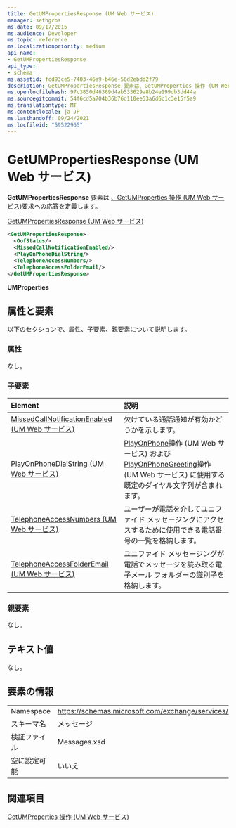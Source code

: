 ```yaml
---
title: GetUMPropertiesResponse (UM Web サービス)
manager: sethgros
ms.date: 09/17/2015
ms.audience: Developer
ms.topic: reference
ms.localizationpriority: medium
api_name:
- GetUMPropertiesResponse
api_type:
- schema
ms.assetid: fcd93ce5-7403-46a9-b46e-56d2ebdd2f79
description: GetUMPropertiesResponse 要素は、GetUMProperties 操作 (UM Web サービス) 要求への応答を定義します。
ms.openlocfilehash: 97c3850d46369d4ab533629a8b24e199db3dd44a
ms.sourcegitcommit: 54f6cd5a704b36b76d110ee53a6d6c1c3e15f5a9
ms.translationtype: MT
ms.contentlocale: ja-JP
ms.lasthandoff: 09/24/2021
ms.locfileid: "59522965"
---
```

# <a name="getumpropertiesresponse-um-web-service"></a>GetUMPropertiesResponse (UM Web サービス)

**GetUMPropertiesResponse** 要素は [、GetUMProperties 操作 (UM Web サービス)](getumproperties-operation-um-web-service.md)要求への応答を定義します。 
  
[GetUMPropertiesResponse (UM Web サービス)](getumpropertiesresponse-um-web-service.md)
  
```xml
<GetUMPropertiesResponse>
  <OofStatus/>
  <MissedCallNotificationEnabled/>
  <PlayOnPhoneDialString/>
  <TelephoneAccessNumbers/>
  <TelephoneAccessFolderEmail/>
</GetUMPropertiesResponse>
```

 **UMProperties**
## <a name="attributes-and-elements"></a>属性と要素

以下のセクションで、属性、子要素、親要素について説明します。
  
### <a name="attributes"></a>属性

なし。
  
### <a name="child-elements"></a>子要素

|**Element**|**説明**|
|:-----|:-----|
|[MissedCallNotificationEnabled (UM Web サービス)](missedcallnotificationenabled-um-web-service.md) <br/> |欠けている通話通知が有効かどうかを示します。  <br/> |
|[PlayOnPhoneDialString (UM Web サービス)](playonphonedialstring-um-web-service.md) <br/> |[PlayOnPhone](playonphone-operation-um-web-service.md)操作 (UM Web サービス) および[PlayOnPhoneGreeting](playonphonegreeting-operation-um-web-service.md)操作 (UM Web サービス) に使用する既定のダイヤル文字列が含まれます。  <br/> |
|[TelephoneAccessNumbers (UM Web サービス)](telephoneaccessnumbers-um-web-service.md) <br/> |ユーザーが電話を介してユニファイド メッセージングにアクセスするために使用できる電話番号の一覧を格納します。  <br/> |
|[TelephoneAccessFolderEmail (UM Web サービス)](telephoneaccessfolderemail-um-web-service.md) <br/> |ユニファイド メッセージングが電話でメッセージを読み取る電子メール フォルダーの識別子を格納します。  <br/> |
   
### <a name="parent-elements"></a>親要素

なし。
  
## <a name="text-value"></a>テキスト値

なし。
  
## <a name="element-information"></a>要素の情報

|||
|:-----|:-----|
|Namespace  <br/> |https://schemas.microsoft.com/exchange/services/2006/messages  <br/> |
|スキーマ名  <br/> |メッセージ  <br/> |
|検証ファイル  <br/> |Messages.xsd  <br/> |
|空に設定可能  <br/> |いいえ  <br/> |
   
## <a name="see-also"></a>関連項目



[GetUMProperties 操作 (UM Web サービス)](getumproperties-operation-um-web-service.md)


